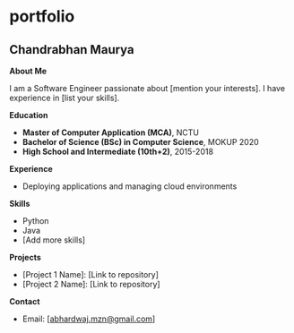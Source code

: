 # portfolio

## Chandrabhan Maurya

**About Me**

I am a Software Engineer passionate about [mention your interests]. I have experience in [list your skills].

**Education**

* **Master of Computer Application (MCA)**, NCTU
* **Bachelor of Science (BSc) in Computer Science**, MOKUP 2020
* **High School and Intermediate (10th+2)**, 2015-2018

**Experience**

* Deploying applications and managing cloud environments

**Skills**

* Python
* Java
* [Add more skills]

**Projects**

* [Project 1 Name]: [Link to repository]
* [Project 2 Name]: [Link to repository]

**Contact**

* Email: [abhardwaj.mzn@gmail.com]
  
